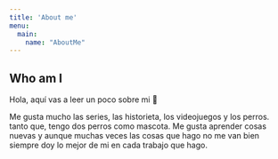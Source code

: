 ```yaml
---
title: 'About me'
menu:
  main:
    name: "AboutMe"
---
```


## Who am I

Hola, aquí vas a leer un poco sobre mi 🤩

Me gusta mucho las series, las historieta, los videojuegos y los perros. tanto que, tengo dos perros como mascota.
Me gusta aprender cosas nuevas y aunque muchas veces las cosas que hago no me van bien siempre doy lo mejor de mi en cada trabajo que hago.
